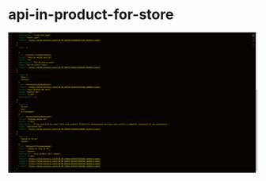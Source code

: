 # api-in-product-for-store

![exemplo](https://github.com/Laudier2/api-in-product-for-store/blob/master/src/api.png)
